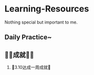 # Learning-Resources
Nothing special but important to me.

## Daily Practice~

## 🎉🎉成就🎉🎉
1. 🎉3.10达成一周成就🎉
